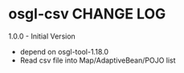 # osgl-csv CHANGE LOG

1.0.0 - Initial Version
* depend on osgl-tool-1.18.0
* Read csv file into Map/AdaptiveBean/POJO list
